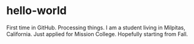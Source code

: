 # hello-world
First time in GitHub. Processing things.
I am a student living in Milpitas, California. Just applied for Mission College. Hopefully starting from Fall.

